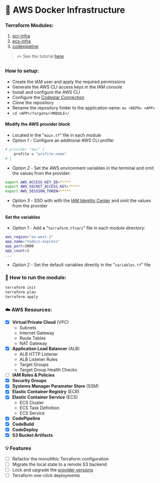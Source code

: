 # 🚜 AWS Docker Infrastructure


### Terraform Modules:
1. [ecr-infra](./fargate/ecr-infra)
2. [ecs-infra](./fargate/ecs-infra)
3. [codepipeline](./fargate/codepipeline)

> ✏️ See the tutorial [here](./fargate/README.md)

### How to setup:
- Create the IAM user and apply the required permissions
- Generate the AWS CLI access keys in the IAM console
- Install and configure the AWS CLI
- Configure the [Codestar Connection](https://docs.aws.amazon.com/codepipeline/latest/userguide/connections-github.html)
- Clone the repository
- Rename the repository folder to the application name: `mv <REPO> <APP>`
- `cd <APP>/fargate/<MODULE>/`



#### Modify the AWS provider block
- Located in the "`main.tf`" file in each module
- _Option 1_ - Configure an additional AWS CLI profile:
```sh
# provider "aws" {
    profile = "profile-name"
# }
```
- _Option 2_ - Set the AWS environment variables in the terminal and omit the values from the provider:
```sh
export AWS_ACCESS_KEY_ID=*****
export AWS_SECRET_ACCESS_KEY=*****
export AWS_SESSION_TOKEN=*****
```
- _Option 3_ - SSO with with the [IAM Identity Center](https://docs.aws.amazon.com/cli/latest/userguide/cli-configure-sso.html#sso-configure-profile-token-auto-sso) and omit the values from the provider


#### Set the variables
- _Option 1_ - Add a "`terraform.tfvars`" file in each module directory:
```sh
aws_region="eu-west-2"
app_name="nodejs-express"
app_port=3000
app_count=1
...
```
- _Option 2_ - Set the default variables directly in the "`variables.tf`" file


### 🚀 How to run the module:
```sh
terraform init
terraform plan
terraform apply
```

### ☁️ AWS Resources:
- [x] **Virtual Private Cloud** (VPC)
    - Subnets
    - Internet Gateway
    - Route Tables
    - NAT Gateway
- [x] **Application Load Balancer** (ALB)
    - ALB HTTP Listener
    - ALB Listener Rules
    - Target Groups
    - Target Group Health Checks
- [ ] **IAM Roles & Policies**
- [x] **Security Groups**
- [x] **Systems Manager Parameter Store** (SSM)
- [x] **Elastic Container Registry** (ECR)
- [x] **Elastic Container Service** (ECS)
    - ECS Cluster
    - ECS Task Definition
    - ECS Service
- [x] **CodePipeline**
- [x] **CodeBuild**
- [x] **CodeDeploy**
- [X] **S3 Bucket Artifacts**

### 💡 Features
- [ ] Refactor the monolithic Terraform configuration
- [ ] Migrate the local state to a remote S3 backend
- [ ] Lock and upgrade the [provider versions](https://developer.hashicorp.com/terraform/tutorials/configuration-language/provider-versioning)
- [ ] Terraform one-click deployments
